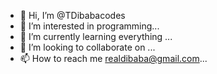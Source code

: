 - 👋 Hi, I’m @TDibabacodes
- 👀 I’m interested in programming...
- 🌱 I’m currently learning everything ...
- 💞️ I’m looking to collaborate on ...
- 📫 How to reach me realdibaba@gmail.com...

<!---
TDibabacodes/TDibabacodes is a ✨ special ✨ repository because its `README.md` (this file) appears on your GitHub profile.
You can click the Preview link to take a look at your changes.
--->

